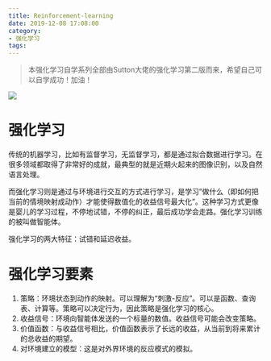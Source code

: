 ```yaml
---
title: Reinforcement-learning
date: 2019-12-08 17:08:00
category:
- 强化学习
tags:
---
```


> 本强化学习自学系列全部由Sutton大佬的强化学习第二版而来，希望自己可以自学成功！加油！

![](https://jinfeng-pic.oss-cn-beijing.aliyuncs.com/20191208171317.png)

# 强化学习

传统的机器学习，比如有监督学习，无监督学习，都是通过拟合数据进行学习。在很多领域都取得了非常好的成就，最典型的就是近期火起来的图像识别，以及自然语言处理。

而强化学习则是通过与环境进行交互的方式进行学习，是学习”做什么（即如何把当前的情境映射成动作）才能使得数值化的收益信号最大化”。这种学习方式更像是婴儿的学习过程，不停地试错，不停的纠正，最后成功学会走路。强化学习训练的被叫做智能体。

强化学习的两大特征：试错和延迟收益。

# 强化学习要素

1. 策略：环境状态到动作的映射。可以理解为“刺激-反应”。可以是函数、查询表、计算等。策略可以决定行为，因此策略是强化学习的核心。
2. 收益信号：环境向智能体发送的一个标量的数值。收益信号可能会改变策略。
3. 价值函数：与收益信号相比，价值函数表示了长远的收益，从当前到将来累计的总收益的期望。
4. 对环境建立的模型：这是对外界环境的反应模式的模拟。
